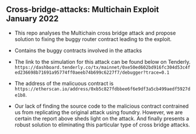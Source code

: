 ## Cross-bridge-attacks: Multichain Exploit January 2022

- This repo analyses the Multichain cross bridge attack and propose solution to fixing the buggy router contract leading to the exploit.
- Contains the buggy contracts involved in the attacks
- The link to the simulation for this attack can be found below on Tenderly.
`` https://dashboard.tenderly.co/tx/mainnet/0xe50ed602bd916fc304d53c4fed236698b71691a95774ff0aeeb74b699c6227f7/debugger?trace=0.1 ``
- The address of the malicuous contract is 
`` https://etherscan.io/address/0xb5c827fdbbee6f6e9df3a5cb499aedf5927de1b8 ``.

- Our lack of finding the source code to the malicious contract contrained us from replicating the original attack using foundry. However, we are certain the report above sheds light on the attack. And finally presents a robust solution to eliminating this particular type of cross bridge attacks.
